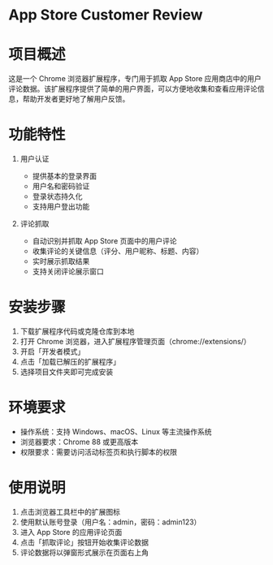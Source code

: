 # App Store Customer Review

# 项目概述
这是一个 Chrome 浏览器扩展程序，专门用于抓取 App Store 应用商店中的用户评论数据。该扩展程序提供了简单的用户界面，可以方便地收集和查看应用评论信息，帮助开发者更好地了解用户反馈。

# 功能特性
1. 用户认证
   - 提供基本的登录界面
   - 用户名和密码验证
   - 登录状态持久化
   - 支持用户登出功能

2. 评论抓取
   - 自动识别并抓取 App Store 页面中的用户评论
   - 收集评论的关键信息（评分、用户昵称、标题、内容）
   - 实时展示抓取结果
   - 支持关闭评论展示窗口

# 安装步骤
1. 下载扩展程序代码或克隆仓库到本地
2. 打开 Chrome 浏览器，进入扩展程序管理页面（chrome://extensions/）
3. 开启「开发者模式」
4. 点击「加载已解压的扩展程序」
5. 选择项目文件夹即可完成安装

# 环境要求
- 操作系统：支持 Windows、macOS、Linux 等主流操作系统
- 浏览器要求：Chrome 88 或更高版本
- 权限要求：需要访问活动标签页和执行脚本的权限

# 使用说明
1. 点击浏览器工具栏中的扩展图标
2. 使用默认账号登录（用户名：admin，密码：admin123）
3. 进入 App Store 的应用评论页面
4. 点击「抓取评论」按钮开始收集评论数据
5. 评论数据将以弹窗形式展示在页面右上角
